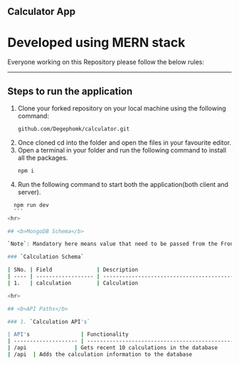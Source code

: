 ## Calculator App

# Developed using MERN stack

Everyone working on this Repository please follow the below rules:

<hr>

## <b>Steps to run the application</b>

1.  Clone your forked repository on your local machine using the following command:
    ```bash
    github.com/Degephomk/calculator.git
    ```
2.  Once cloned cd into the folder and open the files in your favourite editor.
3.  Open a terminal in your folder and run the following command to install all the packages.
    ```bash
    npm i
    ```
4. Run the following command to start both the application(both client and server).
  ```bash
    npm run dev
    ```
<hr>

## <b>MongoDB Schema</b>

`Note`: Mandatory here means value that need to be passed from the Front end. There are certain values that are mandatory but need not be passed from the front end and is handled by the api itself.

### `Calculation Schema`

| SNo. | Field              | Description                                                                      | Mandatory | Field Type |
| ---- | ------------------ | -------------------------------------------------------------------------------- | --------- | ---------- |
| 1.   | calculation        | Calculation                                                                      | Yes       | String     |

<hr>

## <b>API Paths</b>

### 1. `Calculation API's`

| API's                | Functionality                                                                                                               | Example                                       | Method | Requires token authentication |
| -------------------- | --------------------------------------------------------------------------------------------------------------------------- | --------------------------------------------- | ------ | ----------------------------- |
| /api               | Gets recent 10 calculations in the database                                                     | http://localhost:8000/api               | GET    | No                            |
| /api  | Adds the calculation information to the database                                                             | http://localhost:8000/api                | POST  | No                            |

